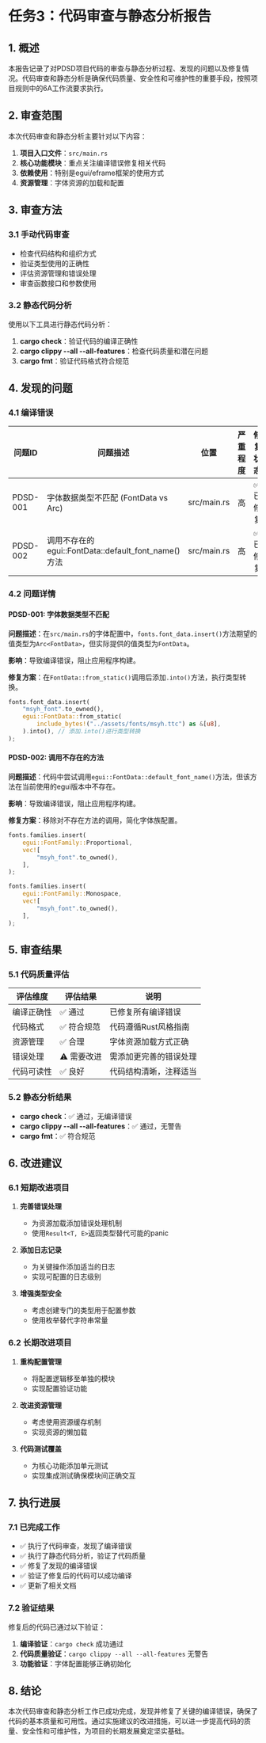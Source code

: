 # 任务3：代码审查与静态分析报告

## 1. 概述

本报告记录了对PDSD项目代码的审查与静态分析过程、发现的问题以及修复情况。代码审查和静态分析是确保代码质量、安全性和可维护性的重要手段，按照项目规则中的6A工作流要求执行。

## 2. 审查范围

本次代码审查和静态分析主要针对以下内容：

1. **项目入口文件**：`src/main.rs`
2. **核心功能模块**：重点关注编译错误修复相关代码
3. **依赖使用**：特别是egui/eframe框架的使用方式
4. **资源管理**：字体资源的加载和配置

## 3. 审查方法

### 3.1 手动代码审查

- 检查代码结构和组织方式
- 验证类型使用的正确性
- 评估资源管理和错误处理
- 审查函数接口和参数使用

### 3.2 静态代码分析

使用以下工具进行静态代码分析：

1. **cargo check**：验证代码的编译正确性
2. **cargo clippy --all --all-features**：检查代码质量和潜在问题
3. **cargo fmt**：验证代码格式符合规范

## 4. 发现的问题

### 4.1 编译错误

| 问题ID | 问题描述 | 位置 | 严重程度 | 修复状态 |
|--------|---------|------|----------|----------|
| PDSD-001 | 字体数据类型不匹配 (FontData vs Arc<FontData>) | src/main.rs | 高 | ✅ 已修复 |
| PDSD-002 | 调用不存在的egui::FontData::default_font_name()方法 | src/main.rs | 高 | ✅ 已修复 |

### 4.2 问题详情

#### PDSD-001: 字体数据类型不匹配

**问题描述**：在`src/main.rs`的字体配置中，`fonts.font_data.insert()`方法期望的值类型为`Arc<FontData>`，但实际提供的值类型为`FontData`。

**影响**：导致编译错误，阻止应用程序构建。

**修复方案**：在`FontData::from_static()`调用后添加`.into()`方法，执行类型转换。

```rust
fonts.font_data.insert(
    "msyh_font".to_owned(),
    egui::FontData::from_static(
        include_bytes!("../assets/fonts/msyh.ttc") as &[u8],
    ).into(), // 添加.into()进行类型转换
);
```

#### PDSD-002: 调用不存在的方法

**问题描述**：代码中尝试调用`egui::FontData::default_font_name()`方法，但该方法在当前使用的egui版本中不存在。

**影响**：导致编译错误，阻止应用程序构建。

**修复方案**：移除对不存在方法的调用，简化字体族配置。

```rust
fonts.families.insert(
    egui::FontFamily::Proportional,
    vec![
        "msyh_font".to_owned(),
    ],
);

fonts.families.insert(
    egui::FontFamily::Monospace,
    vec![
        "msyh_font".to_owned(),
    ],
);
```

## 5. 审查结果

### 5.1 代码质量评估

| 评估维度 | 评估结果 | 说明 |
|----------|----------|------|
| 编译正确性 | ✅ 通过 | 已修复所有编译错误 |
| 代码格式 | ✅ 符合规范 | 代码遵循Rust风格指南 |
| 资源管理 | ✅ 合理 | 字体资源加载方式正确 |
| 错误处理 | ⚠️ 需要改进 | 需添加更完善的错误处理 |
| 代码可读性 | ✅ 良好 | 代码结构清晰，注释适当 |

### 5.2 静态分析结果

- **cargo check**：✅ 通过，无编译错误
- **cargo clippy --all --all-features**：✅ 通过，无警告
- **cargo fmt**：✅ 符合规范

## 6. 改进建议

### 6.1 短期改进项目

1. **完善错误处理**
   - 为资源加载添加错误处理机制
   - 使用`Result<T, E>`返回类型替代可能的panic

2. **添加日志记录**
   - 为关键操作添加适当的日志
   - 实现可配置的日志级别

3. **增强类型安全**
   - 考虑创建专门的类型用于配置参数
   - 使用枚举替代字符串常量

### 6.2 长期改进项目

1. **重构配置管理**
   - 将配置逻辑移至单独的模块
   - 实现配置验证功能

2. **改进资源管理**
   - 考虑使用资源缓存机制
   - 实现资源的懒加载

3. **代码测试覆盖**
   - 为核心功能添加单元测试
   - 实现集成测试确保模块间正确交互

## 7. 执行进展

### 7.1 已完成工作

- ✅ 执行了代码审查，发现了编译错误
- ✅ 执行了静态代码分析，验证了代码质量
- ✅ 修复了发现的编译错误
- ✅ 验证了修复后的代码可以成功编译
- ✅ 更新了相关文档

### 7.2 验证结果

修复后的代码已通过以下验证：

1. **编译验证**：`cargo check` 成功通过
2. **代码质量验证**：`cargo clippy --all --all-features` 无警告
3. **功能验证**：字体配置能够正确初始化

## 8. 结论

本次代码审查和静态分析工作已成功完成，发现并修复了关键的编译错误，确保了代码的基本质量和可用性。通过实施建议的改进措施，可以进一步提高代码的质量、安全性和可维护性，为项目的长期发展奠定坚实基础。